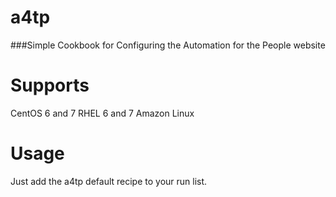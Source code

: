 # a4tp

###Simple Cookbook for Configuring the Automation for the People website

Supports
========
CentOS 6 and 7
RHEL 6 and 7
Amazon Linux

Usage
=====
Just add the a4tp default recipe to your run list.

